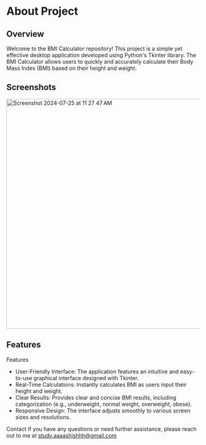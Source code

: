 


# About Project

## Overview

Welcome to the BMI Calculator repository! This project is a simple yet effective desktop application developed using Python's Tkinter library. The BMI Calculator allows users to quickly and accurately calculate their Body Mass Index (BMI) based on their height and weight.



## Screenshots

<img width="600" alt="Screenshot 2024-07-25 at 11 27 47 AM" src="https://github.com/user-attachments/assets/c4638af1-f32f-426f-a5a3-2cb9c05d735b">


## Features

Features

- User-Friendly Interface: The application features an intuitive and easy-to-use graphical interface designed with Tkinter.
- Real-Time Calculations: Instantly calculates BMI as users input their height and weight.
- Clear Results: Provides clear and concise BMI results, including categorization (e.g., underweight, normal weight, overweight, obese).
- Responsive Design: The interface adjusts smoothly to various screen sizes and resolutions.




Contact
If you have any questions or need further assistance, please reach out to me at study.aaaashishhh@gmail.com

